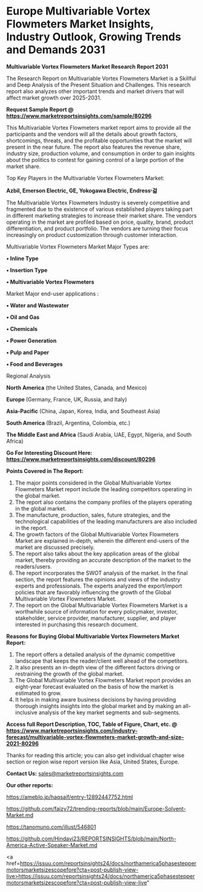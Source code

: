 # Europe Multivariable Vortex Flowmeters Market Insights, Industry Outlook, Growing Trends and Demands 2031

<strong>Multivariable Vortex Flowmeters Market Research Report 2031</strong>

The Research Report on Multivariable Vortex Flowmeters Market is a Skillful and Deep Analysis of the Present Situation and Challenges. This research report also analyzes other important trends and market drivers that will affect market growth over 2025-2031.

<strong>Request Sample Report @ <a href=https://www.marketreportsinsights.com/sample/80296>https://www.marketreportsinsights.com/sample/80296</a></strong>

This Multivariable Vortex Flowmeters market report aims to provide all the participants and the vendors will all the details about growth factors, shortcomings, threats, and the profitable opportunities that the market will present in the near future. The report also features the revenue share, industry size, production volume, and consumption in order to gain insights about the politics to contest for gaining control of a large portion of the market share.

Top Key Players in the Multivariable Vortex Flowmeters Market:

<strong>Azbil, Emerson Electric, GE, Yokogawa Electric, Endressᶫ걺</strong>

The Multivariable Vortex Flowmeters Industry is severely competitive and fragmented due to the existence of various established players taking part in different marketing strategies to increase their market share. The vendors operating in the market are profiled based on price, quality, brand, product differentiation, and product portfolio. The vendors are turning their focus increasingly on product customization through customer interaction.

Multivariable Vortex Flowmeters Market Major Types are:

<strong>• Inline Type

• Insertion Type

• Multivariable Vortex Flowmeters</strong>

Market Major end-user applications :

<strong>• Water and Wastewater

• Oil and Gas

• Chemicals

• Power Generation

• Pulp and Paper

• Food and Beverages</strong>

Regional Analysis

</u><strong><b>North America</b></strong> (the United States, Canada, and Mexico)

<strong><b>Europe </b></strong>(Germany, France, UK, Russia, and Italy)

<strong><b>Asia-Pacific</b></strong> (China, Japan, Korea, India, and Southeast Asia)

<strong><b>South America</b></strong> (Brazil, Argentina, Colombia, etc.)

<strong><b>The Middle East and Africa</b></strong> (Saudi Arabia, UAE, Egypt, Nigeria, and South Africa)

<strong>Go For Interesting Discount Here: <a href=https://www.marketreportsinsights.com/discount/80296>https://www.marketreportsinsights.com/discount/80296</a></strong>

<strong>Points Covered in The Report:</strong>
<ol>
  <li>The major points considered in the Global Multivariable Vortex Flowmeters Market report include the leading competitors operating in the global market.</li>
  <li>The report also contains the company profiles of the players operating in the global market.</li>
  <li>The manufacture, production, sales, future strategies, and the technological capabilities of the leading manufacturers are also included in the report.</li>
  <li>The growth factors of the Global Multivariable Vortex Flowmeters Market are explained in-depth, wherein the different end-users of the market are discussed precisely.</li>
  <li>The report also talks about the key application areas of the global market, thereby providing an accurate description of the market to the readers/users.</li>
  <li>The report incorporates the SWOT analysis of the market. In the final section, the report features the opinions and views of the industry experts and professionals. The experts analyzed the export/import policies that are favorably influencing the growth of the Global Multivariable Vortex Flowmeters Market.</li>
  <li>The report on the Global Multivariable Vortex Flowmeters Market is a worthwhile source of information for every policymaker, investor, stakeholder, service provider, manufacturer, supplier, and player interested in purchasing this research document.</li>
</ol>
<strong>Reasons for Buying Global Multivariable Vortex Flowmeters Market Report:</strong>

<ol>
  <li>The report offers a detailed analysis of the dynamic competitive landscape that keeps the reader/client well ahead of the competitors.</li>
  <li>It also presents an in-depth view of the different factors driving or restraining the growth of the global market.</li>
  <li>The Global Multivariable Vortex Flowmeters Market report provides an eight-year forecast evaluated on the basis of how the market is estimated to grow.</li>
  <li>It helps in making aware business decisions by having providing thorough insights insights into the global market and by making an all-inclusive analysis of the key market segments and sub-segments.</li>
</ol>
<strong>Access full Report Description, TOC, Table of Figure, Chart, etc. @ <a href=https://www.marketreportsinsights.com/industry-forecast/multivariable-vortex-flowmeters-market-growth-and-size-2021-80296>https://www.marketreportsinsights.com/industry-forecast/multivariable-vortex-flowmeters-market-growth-and-size-2021-80296</a></strong>


Thanks for reading this article; you can also get individual chapter wise section or region wise report version like Asia, United States, Europe.

<strong>Contact Us:</strong>
sales@marketreportsinsights.com

<strong>Our other reports:</strong>

<a href=https://ameblo.jp/haqsaif/entry-12892447752.html>https://ameblo.jp/haqsaif/entry-12892447752.html</a>

<a href=https://github.com/faizy72/trending-reports/blob/main/Europe-Solvent-Market.md>https://github.com/faizy72/trending-reports/blob/main/Europe-Solvent-Market.md</a>

<a href=https://tanomuno.com/illust/546801>https://tanomuno.com/illust/546801</a>

<a href=https://github.com/Hindavi23/REPORTSINSIGHTS/blob/main/North-America-Active-Speaker-Market.md>https://github.com/Hindavi23/REPORTSINSIGHTS/blob/main/North-America-Active-Speaker-Market.md</a>

<a href=https://issuu.com/reportsinsights24/docs/northamerica5phasesteppermotorsmarketsizescopefore?cta=post-publish-view-live>https://issuu.com/reportsinsights24/docs/northamerica5phasesteppermotorsmarketsizescopefore?cta=post-publish-view-live</a>"
